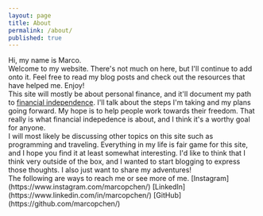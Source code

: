 ```yaml
---
layout: page
title: About
permalink: /about/
published: true
---
```

<div class="about">
  <p>
    Hi, my name is Marco. 
    <br>
    Welcome to my website. There's not much on here, but I'll continue to add onto it. Feel free to read my blog posts and check out the resources that have helped me. Enjoy!
    <br>
    This site will mostly be about personal finance, and it'll document my path to <a href="https://www.reddit.com/r/financialindependence/wiki/faq">financial independence</a>. I'll talk about the steps I'm taking and my plans going forward. My hope is to help people work towards their freedom. That really is what financial indepedence is about, and I think it's a worthy goal for anyone.
    <br>
    I will most likely be discussing other topics on this site such as programming and traveling. Everything in my life is fair game for this site, and I hope you find it at least somewhat interesting. I'd like to think that I think very outside of the box, and I wanted to start blogging to express those thoughts. I also just want to share my adventures!
    <br>
    The following are ways to reach me or see more of me.
    [Instagram](https://www.instagram.com/marcopchen/)
    [LinkedIn](https://www.linkedin.com/in/marcopchen/)
    [GitHub](https://github.com/marcopchen/)
  </p>
</div>
